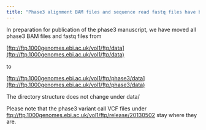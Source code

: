 ```yaml
---
title: "Phase3 alignment BAM files and sequence read fastq files have been moved"
---
```

                    
In preparation for publication of the phase3 manuscript, we have moved all phase3 BAM files and fastq files from

[ftp://ftp.1000genomes.ebi.ac.uk/vol1/ftp/data](ftp://ftp.1000genomes.ebi.ac.uk/vol1/ftp/data)

to

[ftp://ftp.1000genomes.ebi.ac.uk/vol1/ftp/phase3/data](ftp://ftp.1000genomes.ebi.ac.uk/vol1/ftp/phase3/data)

The directory structure does not change under data/

Please note that the phase3 variant call VCF files under ftp://ftp.1000genomes.ebi.ac.uk/vol1/ftp/release/20130502 stay where they are.
